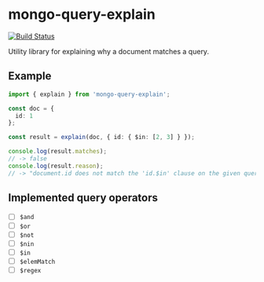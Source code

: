 # mongo-query-explain

[![Build Status](https://travis-ci.org/CrossLead/mongo-query-explain.svg?branch=master)](https://travis-ci.org/CrossLead/mongo-query-explain)

Utility library for explaining why a document matches a query.

## Example

```typescript
import { explain } from 'mongo-query-explain';

const doc = {
  id: 1
};

const result = explain(doc, { id: { $in: [2, 3] } });

console.log(result.matches);
// -> false
console.log(result.reason);
// -> "document.id does not match the 'id.$in' clause on the given query"
```

## Implemented query operators

* [ ] `$and`
* [ ] `$or`
* [ ] `$not`
* [ ] `$nin`
* [ ] `$in`
* [ ] `$elemMatch`
* [ ] `$regex`
